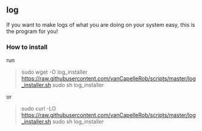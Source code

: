 ## log
If you want to make logs of what you are doing on your system easy, this is
the program for you!

### How to install
run
> sudo wget -O log_installer https://raw.githubusercontent.com/vanCapelleRob/scripts/master/log_installer.sh
> sudo sh log_installer

or

> sudo curl -LO https://raw.githubusercontent.com/vanCapelleRob/scripts/master/log_installer.sh
> sudo sh log_installer
